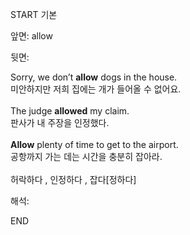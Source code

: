 START
기본

앞면:
allow


뒷면:
<div><div>Sorry, we don’t <strong>allow</strong> dogs in the house. </div><div><div>미안하지만 저희 집에는 개가 들어올 수 없어요.</div></div></div><div><br></div><div>The judge <b>allowed</b> my claim. </div>판사가 내 주장을 인정했다.<br><br><div><strong>Allow</strong> plenty of time to get to the airport. </div><div><div>공항까지 가는 데는 시간을 충분히 잡아라.</div></div><br>허락하다 , 인정하다 , 잡다[정하다]<br>


해석:

END